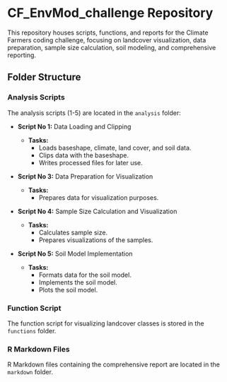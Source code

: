 # CF_EnvMod_challenge Repository

This repository houses scripts, functions, and reports for the Climate Farmers coding challenge, focusing on landcover visualization, data preparation, sample size calculation, soil modeling, and comprehensive reporting.

## Folder Structure

### Analysis Scripts
The analysis scripts (1-5) are located in the `analysis` folder:
- **Script No 1:** Data Loading and Clipping
  - **Tasks:**
    - Loads baseshape, climate, land cover, and soil data.
    - Clips data with the baseshape.
    - Writes processed files for later use.

- **Script No 3:** Data Preparation for Visualization
  - **Tasks:**
    - Prepares data for visualization purposes.

- **Script No 4:** Sample Size Calculation and Visualization
  - **Tasks:**
    - Calculates sample size.
    - Prepares visualizations of the samples.

- **Script No 5:** Soil Model Implementation
  - **Tasks:**
    - Formats data for the soil model.
    - Implements the soil model.
    - Plots the soil model.

### Function Script
The function script for visualizing landcover classes is stored in the `functions` folder.

### R Markdown Files
R Markdown files containing the comprehensive report are located in the `markdown` folder.



